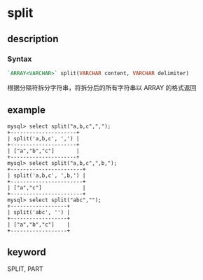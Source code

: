 # split

## description

### Syntax

```Haskell
`ARRAY<VARCHAR>` split(VARCHAR content, VARCHAR delimiter)
```

根据分隔符拆分字符串，将拆分后的所有字符串以 ARRAY 的格式返回

## example

```Plain Text
mysql> select split("a,b,c",",");
+---------------------+
| split('a,b,c', ',') |
+---------------------+
| ["a","b","c"]       |
+---------------------+
mysql> select split("a,b,c",",b,");
+-----------------------+
| split('a,b,c', ',b,') |
+-----------------------+
| ["a","c"]             |
+-----------------------+
mysql> select split("abc","");
+------------------+
| split('abc', '') |
+------------------+
| ["a","b","c"]    |
+------------------+
```

## keyword

SPLIT, PART
